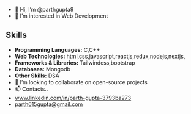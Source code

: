 - 👋 Hi, I’m @parthgupta9
- 👀 I’m interested in Web Development
## Skills
- **Programming Languages:** C,C++
- **Web Technologies:** html,css,javascript,reactjs,redux,nodejs,nextjs,
- **Frameworks & Libraries:** Tailwindcss,bootstrap
- **Databases:** Mongodb
- **Other Skills:** DSA
- 💞️ I’m looking to collaborate on open-source projects
- 📫 Contacts..
- www.linkedin.com/in/parth-gupta-3793ba273
- parth615gupta@gmail.com


<!---
parthgupta9/parthgupta9 is a ✨ special ✨ repository because its `README.md` (this file) appears on your GitHub profile.
You can click the Preview link to take a look at your changes.
--->
